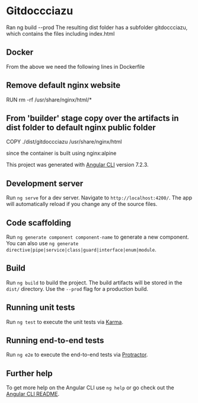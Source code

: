 # Gitdoccciazu
Ran
ng build --prod
The resulting dist folder has a subfolder gitdoccciazu, which contains the files including index.html

## Docker
From the above we need the following lines in Dockerfile
## Remove default nginx website
RUN rm -rf /usr/share/nginx/html/*
##  From 'builder' stage copy over the artifacts in dist folder to default nginx public folder
COPY ./dist/gitdoccciazu /usr/share/nginx/html

since the container is built using nginx:alpine

This project was generated with [Angular CLI](https://github.com/angular/angular-cli) version 7.2.3.

## Development server

Run `ng serve` for a dev server. Navigate to `http://localhost:4200/`. The app will automatically reload if you change any of the source files.

## Code scaffolding

Run `ng generate component component-name` to generate a new component. You can also use `ng generate directive|pipe|service|class|guard|interface|enum|module`.

## Build

Run `ng build` to build the project. The build artifacts will be stored in the `dist/` directory. Use the `--prod` flag for a production build.

## Running unit tests

Run `ng test` to execute the unit tests via [Karma](https://karma-runner.github.io).

## Running end-to-end tests

Run `ng e2e` to execute the end-to-end tests via [Protractor](http://www.protractortest.org/).

## Further help

To get more help on the Angular CLI use `ng help` or go check out the [Angular CLI README](https://github.com/angular/angular-cli/blob/master/README.md).

 